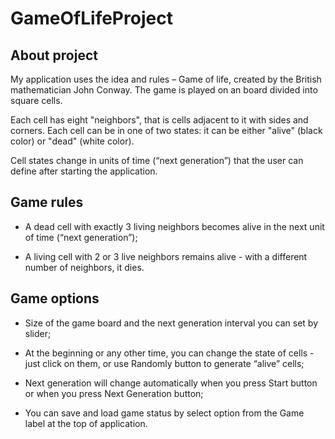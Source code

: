 # GameOfLifeProject

## About project

My application uses the idea and rules – Game of life, created by the British mathematician John Conway. The game is played on an board divided into square cells. 

Each cell has eight "neighbors", that is cells adjacent to it with sides and corners. Each cell can be in one of two states: it can be either "alive" (black color) or "dead" (white color). 

Cell states change in units of time (“next generation”) that the user can define after starting the application.

## Game rules

- A dead cell with exactly 3 living neighbors becomes alive in the next unit of time  (“next generation”);

- A living cell with 2 or 3 live neighbors remains alive - with a different number of neighbors, it dies.

## Game options
- Size of the game board and the next generation interval you can set by slider;

- At the beginning or any other time, you can change the state of cells - just click on them, or use Randomly button to generate “alive” cells;

- Next generation will change automatically when you press Start button or when you press Next Generation button;

- You can save and load game status by select option from the Game label at the top of application.

